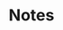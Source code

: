---
title: Notes
description: "These posts aren't necessarily about internet history and are a mix of personal and admin."
layout: blog
permalink: /notes{% if pagination.pageNumber > 0 %}/page/{{ pagination.pageNumber + 1 }}{% endif %}/index.html
pagination:
  data: collections.notes
  size: 8
  alias: pagedPosts
  addAllPagesToCollections: true
  reverse: true
---